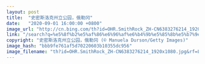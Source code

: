 ```yaml
---
layout: post
title:  "史密斯洛克州立公园，俄勒冈"
date:   "2020-09-01 16:00:00 +0800"
image_url: "http://cn.bing.com/th?id=OHR.SmithRock_ZH-CN6383276214_1920x1080.jpg&rf=LaDigue_1920x1080.jpg&pid=hp"
link: "/search?q=%e5%8f%b2%e5%af%86%e6%96%af%e6%b4%9b%e5%85%8b%e5%b7%9e%e7%ab%8b%e5%85%ac%e5%9b%ad&form=hpcapt&mkt=zh-cn"
copyright: "史密斯洛克州立公园，俄勒冈 (© Manuela Durson/Getty Images)"
image_hash: "bbb9fe761af5d70220603b10355dc956"
image_filename: "th?id=OHR.SmithRock_ZH-CN6383276214_1920x1080.jpg&rf=LaDigue_1920x1080.jpg&pid=hp"
---
```


